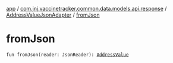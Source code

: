 [app](../../index.md) / [com.jnj.vaccinetracker.common.data.models.api.response](../index.md) / [AddressValueJsonAdapter](index.md) / [fromJson](./from-json.md)

# fromJson

`fun fromJson(reader: JsonReader): `[`AddressValue`](../-address-value/index.md)